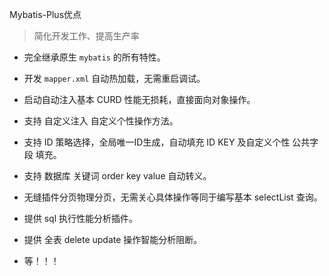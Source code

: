 Mybatis-Plus优点

> 简化开发工作、提高生产率

+ 完全继承原生 `mybatis` 的所有特性。

+ 开发 `mapper.xml` 自动热加载，无需重启调试。

+ 启动自动注入基本 CURD 性能无损耗，直接面向对象操作。

+ 支持 自定义注入 自定义个性操作方法。

+ 支持 ID 策略选择，全局唯一ID生成，自动填充 ID KEY 及自定义个性 公共字段 填充。

+ 支持 数据库 关键词 order key value 自动转义。

+ 无缝插件分页物理分页，无需关心具体操作等同于编写基本 selectList 查询。

+ 提供 sql 执行性能分析插件。

+ 提供 全表 delete update 操作智能分析阻断。

+ 等！！！
